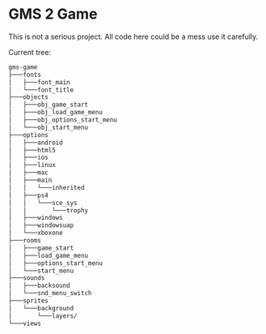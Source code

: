 # GMS 2 Game

This is not a serious project. All code here could be a mess use it carefully.

Current tree:
```bash
gms-game
├───fonts
│   ├───font_main
│   └───font_title
├───objects
│   ├───obj_game_start
│   ├───obj_load_game_menu
│   ├───obj_options_start_menu
│   └───obj_start_menu
├───options
│   ├───android
│   ├───html5
│   ├───ios
│   ├───linux
│   ├───mac
│   ├───main
│   │   └───inherited
│   ├───ps4
│   │   └───sce_sys
│   │       └───trophy
│   ├───windows
│   ├───windowsuap
│   └───xboxone
├───rooms
│   ├───game_start
│   ├───load_game_menu
│   ├───options_start_menu
│   └───start_menu
├───sounds
│   ├───backsound
│   └───snd_menu_switch
├───sprites
│   └───background
│       └───layers/
└───views
```
